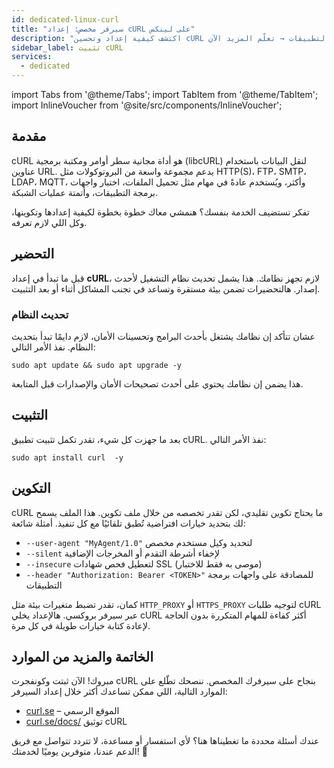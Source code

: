 ```yaml
---
id: dedicated-linux-curl
title: "سيرفر مخصص: إعداد cURL على لينكس"
description: "اكتشف كيفية إعداد وتحسين cURL لنقل البيانات بكفاءة واختبار واجهات برمجة التطبيقات → تعلّم المزيد الآن"
sidebar_label: تثبيت cURL
services:
  - dedicated
---
```


import Tabs from '@theme/Tabs';
import TabItem from '@theme/TabItem';
import InlineVoucher from '@site/src/components/InlineVoucher';

## مقدمة

cURL هو أداة مجانية سطر أوامر ومكتبة برمجية (libcURL) لنقل البيانات باستخدام عناوين URL. يدعم مجموعة واسعة من البروتوكولات مثل HTTP(S)، FTP، SMTP، LDAP، MQTT، وأكثر، ويُستخدم عادةً في مهام مثل تحميل الملفات، اختبار واجهات برمجة التطبيقات، وأتمتة عمليات الشبكة.

تفكر تستضيف الخدمة بنفسك؟ هنمشي معاك خطوة بخطوة لكيفية إعدادها وتكوينها، وكل اللي لازم تعرفه.

<InlineVoucher />

## التحضير

قبل ما تبدأ في إعداد **cURL**، لازم تجهز نظامك. هذا يشمل تحديث نظام التشغيل لأحدث إصدار. هالتحضيرات تضمن بيئة مستقرة وتساعد في تجنب المشاكل أثناء أو بعد التثبيت.

### تحديث النظام
عشان تتأكد إن نظامك يشتغل بأحدث البرامج وتحسينات الأمان، لازم دايمًا تبدأ بتحديث النظام. نفذ الأمر التالي:

```
sudo apt update && sudo apt upgrade -y
```
هذا يضمن إن نظامك يحتوي على أحدث تصحيحات الأمان والإصدارات قبل المتابعة.

## التثبيت

بعد ما جهزت كل شيء، تقدر تكمل تثبيت تطبيق cURL. نفذ الأمر التالي:

```console
sudo apt install curl  -y
```

## التكوين

cURL ما يحتاج تكوين تقليدي، لكن تقدر تخصصه من خلال ملف تكوين. هذا الملف يسمح لك بتحديد خيارات افتراضية تُطبق تلقائيًا مع كل تنفيذ. أمثلة شائعة:

- `--user-agent "MyAgent/1.0"` لتحديد وكيل مستخدم مخصص  
- `--silent` لإخفاء أشرطة التقدم أو المخرجات الإضافية  
- `--insecure` لتعطيل فحص شهادات SSL (موصى به فقط للاختبار)  
- `--header "Authorization: Bearer <TOKEN>"` للمصادقة على واجهات برمجة التطبيقات  

كمان، تقدر تضبط متغيرات بيئة مثل `HTTP_PROXY` أو `HTTPS_PROXY` لتوجيه طلبات cURL عبر سيرفر بروكسي. هالإعداد يخلي cURL أكثر كفاءة للمهام المتكررة بدون الحاجة لإعادة كتابة خيارات طويلة في كل مرة.

## الخاتمة والمزيد من الموارد

مبروك! الآن ثبتت وكونفجرت cURL بنجاح على سيرفرك المخصص. ننصحك تطّلع على الموارد التالية، اللي ممكن تساعدك أكثر خلال إعداد السيرفر:

- [curl.se](https://curl.se/) – الموقع الرسمي  
- [curl.se/docs/](https://curl.se/docs/) توثيق cURL

عندك أسئلة محددة ما تغطيناها هنا؟ لأي استفسار أو مساعدة، لا تتردد تتواصل مع فريق الدعم عندنا، متوفرين يوميًا لخدمتك! 🙂

<InlineVoucher />